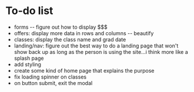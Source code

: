 # To-do list

- forms -- figure out how to display $$$
- offers: display more data in rows and columns -- beautify
- classes: display the class name and grad date
- landing/nav: figure out the best way to do a landing page that won't show back up as long as the person is using the site...i think more like a splash page
- add styling
- create some kind of home page that explains the purpose
- fix loading spinner on classes
- on button submit, exit the modal
